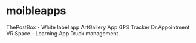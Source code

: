 # moibleapps

ThePostBox - White label app 
ArtGallery App 
GPS Tracker
Dr.Appointment
VR Space - Learning App
Truck management
